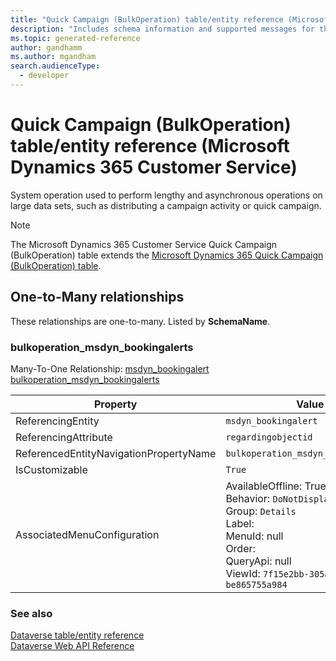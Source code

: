 ```yaml
---
title: "Quick Campaign (BulkOperation) table/entity reference (Microsoft Dynamics 365 Customer Service)"
description: "Includes schema information and supported messages for the Quick Campaign (BulkOperation) table/entity with Microsoft Dynamics 365 Customer Service."
ms.topic: generated-reference
author: gandhamm
ms.author: mgandham
search.audienceType: 
  - developer
---
```


# Quick Campaign (BulkOperation) table/entity reference (Microsoft Dynamics 365 Customer Service)

System operation used to perform lengthy and asynchronous operations on large data sets, such as distributing a campaign activity or quick campaign.

> [!NOTE]
> The Microsoft Dynamics 365 Customer Service Quick Campaign (BulkOperation) table extends the [Microsoft Dynamics 365 Quick Campaign (BulkOperation) table](/dynamics365/developer/reference/entities/bulkoperation).




## One-to-Many relationships

These relationships are one-to-many. Listed by **SchemaName**.

### <a name="BKMK_bulkoperation_msdyn_bookingalerts"></a> bulkoperation_msdyn_bookingalerts

Many-To-One Relationship: [msdyn_bookingalert bulkoperation_msdyn_bookingalerts](msdyn_bookingalert.md#BKMK_bulkoperation_msdyn_bookingalerts)

|Property|Value|
|---|---|
|ReferencingEntity|`msdyn_bookingalert`|
|ReferencingAttribute|`regardingobjectid`|
|ReferencedEntityNavigationPropertyName|`bulkoperation_msdyn_bookingalerts`|
|IsCustomizable|`True`|
|AssociatedMenuConfiguration|AvailableOffline: True<br />Behavior: `DoNotDisplay`<br />Group: `Details`<br />Label: <br />MenuId: null<br />Order: <br />QueryApi: null<br />ViewId: `7f15e2bb-305a-468f-9af7-be865755a984`|



### See also

[Dataverse table/entity reference](/power-apps/developer/data-platform/reference/about-entity-reference)  
[Dataverse Web API Reference](/power-apps/developer/data-platform/webapi/reference/about)   

